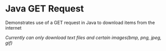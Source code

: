 # Java GET Request
Demonstrates use of a GET request in Java to download items from the internet
<p>
<i>Currently can only download text files and certain images(bmp, png, jpeg, gif)</i>
</p>
